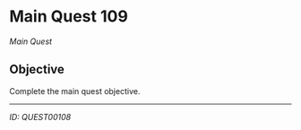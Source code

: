# Main Quest 109

*Main Quest*

## Objective
Complete the main quest objective.

---
*ID: QUEST00108*